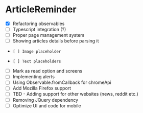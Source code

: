 # ArticleReminder

- [x] Refactoring observables
- [ ] Typescript integration (?)
- [ ] Proper page management system
- [ ] Showing articles details before parsing it
-     [ ] Image placeholder
-     [ ] Text placeholders
- [ ] Mark as read option and screens
- [ ] Implementing alerts
- [ ] Using Observable.fromCallback for chromeApi
- [ ] Add Mozilla Firefox support
- [ ] TBD - Adding support for other websites (news, reddit etc.)
- [ ] Removing JQuery dependency
- [ ] Optimize UI and code for mobile
